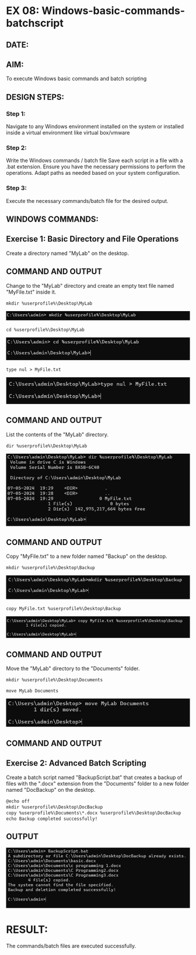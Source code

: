 # EX 08: Windows-basic-commands-batchscript

## DATE:

## AIM:
To execute Windows basic commands and batch scripting

## DESIGN STEPS:

### Step 1:

Navigate to any Windows environment installed on the system or installed inside a virtual environment like virtual box/vmware 

### Step 2:

Write the Windows commands / batch file
Save each script in a file with a .bat extension.
Ensure you have the necessary permissions to perform the operations.
Adapt paths as needed based on your system configuration.
### Step 3:

Execute the necessary commands/batch file for the desired output. 




## WINDOWS COMMANDS:

## Exercise 1: Basic Directory and File Operations

Create a directory named "MyLab" on the desktop.

## COMMAND AND OUTPUT

Change to the "MyLab" directory and create an empty text file named "MyFile.txt" inside it.

```
mkdir %userprofile%\Desktop\MyLab

```
![alt text](<Screenshot 2024-05-07 192819.png>)
```
cd %userprofile%\Desktop\MyLab
```
![alt text](<Screenshot 2024-05-07 192917.png>)

```
type nul > MyFile.txt

```
![alt text](myfile.png)
## COMMAND AND OUTPUT

List the contents of the "MyLab" directory.
```
dir %userprofile%\Desktop\MyLab
```

![alt text](<Screenshot 2024-05-07 193029.png>)
## COMMAND AND OUTPUT

Copy "MyFile.txt" to a new folder named "Backup" on the desktop.

```
mkdir %userprofile%\Desktop\Backup

```

![alt text](backup.png)

```
copy MyFile.txt %userprofile%\Desktop\Backup
```
![alt text](<Screenshot 2024-05-07 193122.png>)

## COMMAND AND OUTPUT

Move the "MyLab" directory to the "Documents" folder.

```
mkdir %userprofile%\Desktop\Documents
```

```
move MyLab Documents
```

![alt text](<Screenshot 2024-05-07 193431.png>)

## COMMAND AND OUTPUT


## Exercise 2: Advanced Batch Scripting
Create a batch script named "BackupScript.bat" that creates a backup of files with the ".docx" extension from the "Documents" folder to a new folder named "DocBackup" on the desktop.

```
@echo off
mkdir %userprofile%\Desktop\DocBackup
copy %userprofile%\Documents\*.docx %userprofile%\Desktop\DocBackup
echo Backup completed successfully!

```

## OUTPUT

![alt text](<Screenshot 2024-05-07 203226.png>)
# RESULT:
The commands/batch files are executed successfully.

